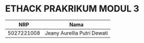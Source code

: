 # ETHACK PRAKRIKUM MODUL 3

| NRP | Nama |
| ------ | ------ |
| 5027221008 | Jeany Aurellia Putri Dewati |
